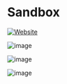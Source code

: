 # Sandbox 

[![Website](https://img.shields.io/website?label=sandgame.fun&url=https%3A%2F%2Fsandgame.fun%2F)](https://sandgame.fun/)

![image](https://user-images.githubusercontent.com/16913283/205297360-8887fb8a-3377-405d-b6c4-9f1242a53a2b.png)

![image](https://user-images.githubusercontent.com/16913283/205297626-71473b3e-af7e-4e14-b59c-93d06275523c.png)

![image](https://user-images.githubusercontent.com/16913283/205299169-2a1947ef-e335-489d-8714-800c8ee52990.png)
